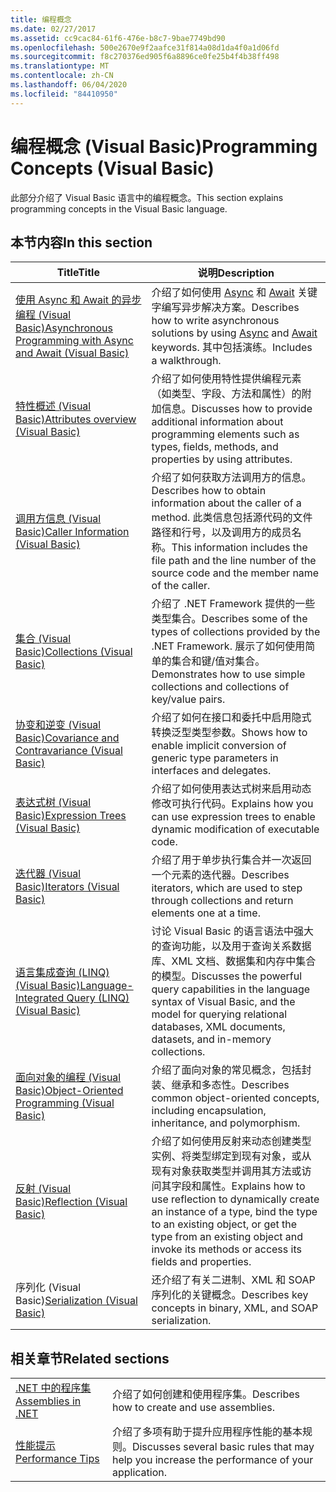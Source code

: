 ```yaml
---
title: 编程概念
ms.date: 02/27/2017
ms.assetid: cc9cac84-61f6-476e-b8c7-9bae7749bd90
ms.openlocfilehash: 500e2670e9f2aafce31f814a08d1da4f0a1d06fd
ms.sourcegitcommit: f8c270376ed905f6a8896ce0fe25b4f4b38ff498
ms.translationtype: MT
ms.contentlocale: zh-CN
ms.lasthandoff: 06/04/2020
ms.locfileid: "84410950"
---
```

# <a name="programming-concepts-visual-basic"></a><span data-ttu-id="b73d0-102">编程概念 (Visual Basic)</span><span class="sxs-lookup"><span data-stu-id="b73d0-102">Programming Concepts (Visual Basic)</span></span>

<span data-ttu-id="b73d0-103">此部分介绍了 Visual Basic 语言中的编程概念。</span><span class="sxs-lookup"><span data-stu-id="b73d0-103">This section explains programming concepts in the Visual Basic language.</span></span>

## <a name="in-this-section"></a><span data-ttu-id="b73d0-104">本节内容</span><span class="sxs-lookup"><span data-stu-id="b73d0-104">In this section</span></span>

|<span data-ttu-id="b73d0-105">Title</span><span class="sxs-lookup"><span data-stu-id="b73d0-105">Title</span></span>|<span data-ttu-id="b73d0-106">说明</span><span class="sxs-lookup"><span data-stu-id="b73d0-106">Description</span></span>|
|-----------|-----------------|
|[<span data-ttu-id="b73d0-107">使用 Async 和 Await 的异步编程 (Visual Basic)</span><span class="sxs-lookup"><span data-stu-id="b73d0-107">Asynchronous Programming with Async and Await (Visual Basic)</span></span>](async/index.md)|<span data-ttu-id="b73d0-108">介绍了如何使用 [Async](../../language-reference/modifiers/async.md) 和 [Await](../../language-reference/operators/await-operator.md) 关键字编写异步解决方案。</span><span class="sxs-lookup"><span data-stu-id="b73d0-108">Describes how to write asynchronous solutions by using [Async](../../language-reference/modifiers/async.md) and [Await](../../language-reference/operators/await-operator.md) keywords.</span></span> <span data-ttu-id="b73d0-109">其中包括演练。</span><span class="sxs-lookup"><span data-stu-id="b73d0-109">Includes a walkthrough.</span></span>|
|[<span data-ttu-id="b73d0-110">特性概述 (Visual Basic)</span><span class="sxs-lookup"><span data-stu-id="b73d0-110">Attributes overview (Visual Basic)</span></span>](attributes/index.md)|<span data-ttu-id="b73d0-111">介绍了如何使用特性提供编程元素（如类型、字段、方法和属性）的附加信息。</span><span class="sxs-lookup"><span data-stu-id="b73d0-111">Discusses how to provide additional information about programming elements such as types, fields, methods, and properties by using attributes.</span></span>|
|[<span data-ttu-id="b73d0-112">调用方信息 (Visual Basic)</span><span class="sxs-lookup"><span data-stu-id="b73d0-112">Caller Information (Visual Basic)</span></span>](caller-information.md)|<span data-ttu-id="b73d0-113">介绍了如何获取方法调用方的信息。</span><span class="sxs-lookup"><span data-stu-id="b73d0-113">Describes how to obtain information about the caller of a method.</span></span> <span data-ttu-id="b73d0-114">此类信息包括源代码的文件路径和行号，以及调用方的成员名称。</span><span class="sxs-lookup"><span data-stu-id="b73d0-114">This information includes the file path and the line number of the source code and the member name of the caller.</span></span>|
|[<span data-ttu-id="b73d0-115">集合 (Visual Basic)</span><span class="sxs-lookup"><span data-stu-id="b73d0-115">Collections (Visual Basic)</span></span>](collections.md)|<span data-ttu-id="b73d0-116">介绍了 .NET Framework 提供的一些类型集合。</span><span class="sxs-lookup"><span data-stu-id="b73d0-116">Describes some of the types of collections provided by the .NET Framework.</span></span> <span data-ttu-id="b73d0-117">展示了如何使用简单的集合和键/值对集合。</span><span class="sxs-lookup"><span data-stu-id="b73d0-117">Demonstrates how to use simple collections and collections of key/value pairs.</span></span>|
|[<span data-ttu-id="b73d0-118">协变和逆变 (Visual Basic)</span><span class="sxs-lookup"><span data-stu-id="b73d0-118">Covariance and Contravariance (Visual Basic)</span></span>](covariance-contravariance/index.md)|<span data-ttu-id="b73d0-119">介绍了如何在接口和委托中启用隐式转换泛型类型参数。</span><span class="sxs-lookup"><span data-stu-id="b73d0-119">Shows how to enable implicit conversion of generic type parameters in interfaces and delegates.</span></span>|
|[<span data-ttu-id="b73d0-120">表达式树 (Visual Basic)</span><span class="sxs-lookup"><span data-stu-id="b73d0-120">Expression Trees (Visual Basic)</span></span>](expression-trees/index.md)|<span data-ttu-id="b73d0-121">介绍了如何使用表达式树来启用动态修改可执行代码。</span><span class="sxs-lookup"><span data-stu-id="b73d0-121">Explains how you can use expression trees to enable dynamic modification of executable code.</span></span>|
|[<span data-ttu-id="b73d0-122">迭代器 (Visual Basic)</span><span class="sxs-lookup"><span data-stu-id="b73d0-122">Iterators (Visual Basic)</span></span>](iterators.md)|<span data-ttu-id="b73d0-123">介绍了用于单步执行集合并一次返回一个元素的迭代器。</span><span class="sxs-lookup"><span data-stu-id="b73d0-123">Describes iterators, which are used to step through collections and return elements one at a time.</span></span>|
|[<span data-ttu-id="b73d0-124">语言集成查询 (LINQ) (Visual Basic)</span><span class="sxs-lookup"><span data-stu-id="b73d0-124">Language-Integrated Query (LINQ) (Visual Basic)</span></span>](linq/index.md)|<span data-ttu-id="b73d0-125">讨论 Visual Basic 的语言语法中强大的查询功能，以及用于查询关系数据库、XML 文档、数据集和内存中集合的模型。</span><span class="sxs-lookup"><span data-stu-id="b73d0-125">Discusses the powerful query capabilities in the language syntax of Visual Basic, and the model for querying relational databases, XML documents, datasets, and in-memory collections.</span></span>|
|[<span data-ttu-id="b73d0-126">面向对象的编程 (Visual Basic)</span><span class="sxs-lookup"><span data-stu-id="b73d0-126">Object-Oriented Programming (Visual Basic)</span></span>](object-oriented-programming.md)|<span data-ttu-id="b73d0-127">介绍了面向对象的常见概念，包括封装、继承和多态性。</span><span class="sxs-lookup"><span data-stu-id="b73d0-127">Describes common object-oriented concepts, including encapsulation, inheritance, and polymorphism.</span></span>|
|[<span data-ttu-id="b73d0-128">反射 (Visual Basic)</span><span class="sxs-lookup"><span data-stu-id="b73d0-128">Reflection (Visual Basic)</span></span>](reflection.md)|<span data-ttu-id="b73d0-129">介绍了如何使用反射来动态创建类型实例、将类型绑定到现有对象，或从现有对象获取类型并调用其方法或访问其字段和属性。</span><span class="sxs-lookup"><span data-stu-id="b73d0-129">Explains how to use reflection to dynamically create an instance of a type, bind the type to an existing object, or get the type from an existing object and invoke its methods or access its fields and properties.</span></span>|
|<span data-ttu-id="b73d0-130">序列化 (Visual Basic)[](serialization/index.md)</span><span class="sxs-lookup"><span data-stu-id="b73d0-130">[Serialization (Visual Basic)](serialization/index.md)</span></span>|<span data-ttu-id="b73d0-131">还介绍了有关二进制、XML 和 SOAP 序列化的关键概念。</span><span class="sxs-lookup"><span data-stu-id="b73d0-131">Describes key concepts in binary, XML, and SOAP serialization.</span></span>|

## <a name="related-sections"></a><span data-ttu-id="b73d0-132">相关章节</span><span class="sxs-lookup"><span data-stu-id="b73d0-132">Related sections</span></span>

|||
|---|---|
|[<span data-ttu-id="b73d0-133">.NET 中的程序集</span><span class="sxs-lookup"><span data-stu-id="b73d0-133">Assemblies in .NET</span></span>](../../../standard/assembly/index.md)|<span data-ttu-id="b73d0-134">介绍了如何创建和使用程序集。</span><span class="sxs-lookup"><span data-stu-id="b73d0-134">Describes how to create and use assemblies.</span></span>|
|[<span data-ttu-id="b73d0-135">性能提示</span><span class="sxs-lookup"><span data-stu-id="b73d0-135">Performance Tips</span></span>](../../../framework/performance/performance-tips.md) | <span data-ttu-id="b73d0-136">介绍了多项有助于提升应用程序性能的基本规则。</span><span class="sxs-lookup"><span data-stu-id="b73d0-136">Discusses several basic rules that may help you increase the performance of your application.</span></span>|
